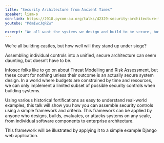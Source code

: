 ```yaml
---
title: "Security Architecture from Ancient Times"
speaker: liam-o
con-link: https://2018.pycon-au.org/talks/42329-security-architecture-from-ancient-times/
youtube: "PdmIwcJqRZw"

excerpt: "We all want the systems we design and build to be secure, but it can be hard to know where to start. Using historical fortifications as real-world examples, this talk will break down and demystify how security controls can be selected, evaluated and integrated to build architecturally secure systems"
---
```


We’re all building castles, but how well will they stand up under siege?

Assembling individual controls into a unified, secure architecture can seem daunting, but doesn’t have to be.

Infosec folks like to go on about Threat Modelling and Risk Assessment, but these count for nothing unless their outcome is an actually secure system design. In a world where budgets are constrained by time and resources, we can only implement a limited subset of possible security controls when building systems.

Using various historical fortifications as easy to understand real-world examples, this talk will show you how you can assemble security controls using a simple framework and criteria. This framework can be applied by anyone who designs, builds, evaluates, or attacks systems on any scale, from individual software components to enterprise architecture.

This framework will be illustrated by applying it to a simple example Django web application.